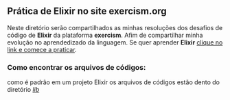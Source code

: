 ## Prática de Elixir no site exercism.org

Neste diretório serão compartilhados as minhas resoluções dos desafios de código de **Elixir** da plataforma **exercism**. Afim de compartilhar minha evolução no aprendedizado da linguagem. Se quer aprender **Elixir** [clique no link e comece a praticar](https://exercism.org/tracks/elixir).

### Como encontrar os arquivos de códigos:

como é padrão em um projeto Elixir os arquivos de códigos estão dento do diretório *[lib](https://github.com/HiiMartins/exercism.io-resolutions/tree/main/elixir_tasks/lib)*



